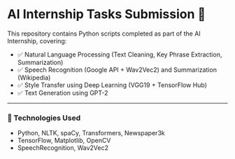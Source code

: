 # AI Internship Tasks Submission 🚀

This repository contains Python scripts completed as part of the AI Internship, covering:

- ✅ Natural Language Processing (Text Cleaning, Key Phrase Extraction, Summarization)
- ✅ Speech Recognition (Google API + Wav2Vec2) and Summarization (Wikipedia)
- ✅ Style Transfer using Deep Learning (VGG19 + TensorFlow Hub)
- ✅ Text Generation using GPT-2

---

### 🔧 Technologies Used
- Python, NLTK, spaCy, Transformers, Newspaper3k
- TensorFlow, Matplotlib, OpenCV
- SpeechRecognition, Wav2Vec2
